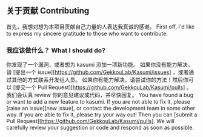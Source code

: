 ## 关于贡献 Contributing

首先，我想对想为本项目贡献自己力量的人表达我真诚的感谢。
First off, I'd like to express my sincere gratitude to those who want to contribute.

### 我应该做什么？ What I should do?

你发现了一个漏洞，或者想为 kasumi 添加一项新功能。
如果你没有能力解决，请 [提出一个 issue][https://github.com/GekkouLab/Kasumi/issues] ，或者通过其他的方式联系开发组人员。
如果你有能力解决，请尝试你的方法！然后你可以 [提交一个 Pull Request][https://github.com/GekkouLab/Kasumi/pulls] 。
我们会认真 review 你的意见建议或代码，并尽快回复。
You have found a bug or want to add a new feature to kasumi.
If you are not able to fix it, please [raise an issue][new issue], or contact the development team in some other way.
If you are able to fix it, please try your way out! Then you can [submit a Pull Request][https://github.com/GekkouLab/Kasumi/pulls].
We will carefully review your suggestion or code and respond as soon as possible.
